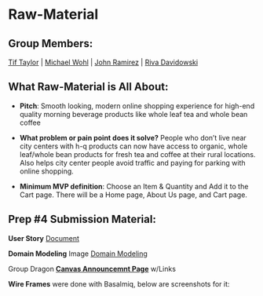 # Raw-Material

## Group Members: 

[Tif Taylor](https://github.com/tiftaylor) \| [Michael Wohl](https://github.com/mdwohl) \| [John Ramirez](https://github.com/John-Ram) \| [Riva Davidowski](https://github.com/RivaD2)


## What Raw-Material is All About: 

* **Pitch**: 
Smooth looking, modern online shopping experience for high-end quality morning beverage products like whole leaf tea and whole bean coffee

* **What problem or pain point does it solve?** 
People who don’t live near city centers with h-q products can now have access to organic, whole leaf/whole bean products for fresh tea and coffee at their rural locations. Also helps city center people avoid traffic and paying for parking with online shopping. 

* **Minimum MVP definition**: 
Choose an Item & Quantity and Add it to the Cart page. There will be a Home page, About Us page, and Cart page.

## Prep #4 Submission Material:
**User Story** [Document](https://docs.google.com/document/d/18TixREggzuGIxyQyo6WZcehCL3ZEarPad4qJFKoxNvk/edit)  

**Domain Modeling** Image
[Domain Modeling](https://drive.google.com/file/d/1JQ8KyfjwY1bw64PBOek62VWnh2Blf4zQ/view?usp=sharing)

Group Dragon **[Canvas Announcemnt Page](https://canvas.instructure.com/groups/592839/announcements)** w/Links

**Wire Frames** were done with Basalmiq, below are screenshots for it:

